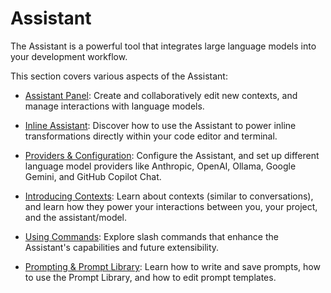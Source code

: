 # Assistant

The Assistant is a powerful tool that integrates large language models into your development workflow.

This section covers various aspects of the Assistant:

- [Assistant Panel](./assistant-panel.md): Create and collaboratively edit new contexts, and manage interactions with language models.

- [Inline Assistant](./inline-assistant.md): Discover how to use the Assistant to power inline transformations directly within your code editor and terminal.

- [Providers & Configuration](./configuration.md): Configure the Assistant, and set up different language model providers like Anthropic, OpenAI, Ollama, Google Gemini, and GitHub Copilot Chat.

- [Introducing Contexts](./contexts.md): Learn about contexts (similar to conversations), and learn how they power your interactions between you, your project, and the assistant/model.

- [Using Commands](./commands.md): Explore slash commands that enhance the Assistant's capabilities and future extensibility.

- [Prompting & Prompt Library](./prompting.md): Learn how to write and save prompts, how to use the Prompt Library, and how to edit prompt templates.
